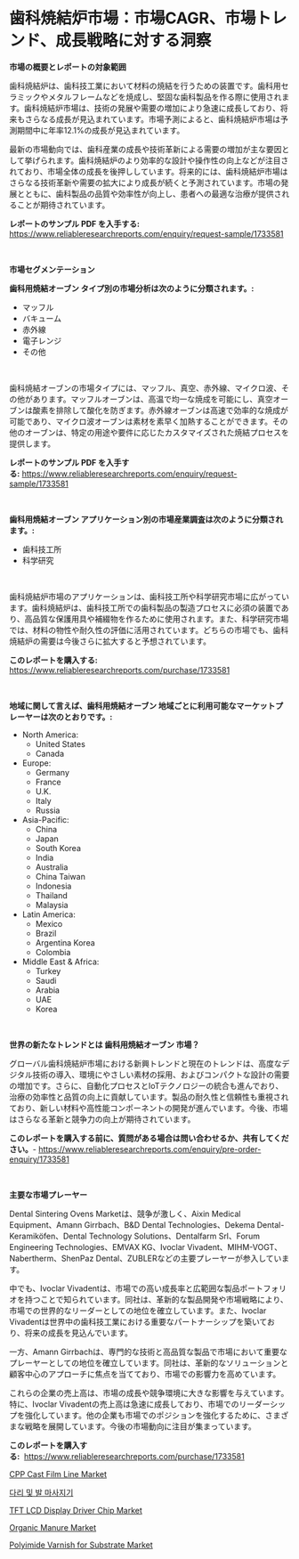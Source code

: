 <p><h1>歯科焼結炉市場：市場CAGR、市場トレンド、成長戦略に対する洞察</h1></p><p><strong>市場の概要とレポートの対象範囲</strong></p>
<p><p>歯科焼結炉は、歯科技工業において材料の焼結を行うための装置です。歯科用セラミックやメタルフレームなどを焼成し、堅固な歯科製品を作る際に使用されます。歯科焼結炉市場は、技術の発展や需要の増加により急速に成長しており、将来もさらなる成長が見込まれています。市場予測によると、歯科焼結炉市場は予測期間中に年率12.1%の成長が見込まれています。</p><p>最新の市場動向では、歯科産業の成長や技術革新による需要の増加が主な要因として挙げられます。歯科焼結炉のより効率的な設計や操作性の向上などが注目されており、市場全体の成長を後押ししています。将来的には、歯科焼結炉市場はさらなる技術革新や需要の拡大により成長が続くと予測されています。市場の発展とともに、歯科製品の品質や効率性が向上し、患者への最適な治療が提供されることが期待されています。</p></p>
<p><strong>レポートのサンプル PDF を入手する:</strong> <a href="https://www.reliableresearchreports.com/enquiry/request-sample/1733581">https://www.reliableresearchreports.com/enquiry/request-sample/1733581</a></p>
<p>&nbsp;</p>
<p><strong>市場セグメンテーション</strong></p>
<p><strong>歯科用焼結オーブン タイプ別の市場分析は次のように分類されます。:</strong></p>
<p><ul><li>マッフル</li><li>バキューム</li><li>赤外線</li><li>電子レンジ</li><li>その他</li></ul></p>
<p>&nbsp;</p>
<p><p>歯科焼結オーブンの市場タイプには、マッフル、真空、赤外線、マイクロ波、その他があります。マッフルオーブンは、高温で均一な焼成を可能にし、真空オーブンは酸素を排除して酸化を防ぎます。赤外線オーブンは高速で効率的な焼成が可能であり、マイクロ波オーブンは素材を素早く加熱することができます。その他のオーブンは、特定の用途や要件に応じたカスタマイズされた焼結プロセスを提供します。</p></p>
<p><strong>レポートのサンプル PDF を入手する:</strong>&nbsp;<a href="https://www.reliableresearchreports.com/enquiry/request-sample/1733581">https://www.reliableresearchreports.com/enquiry/request-sample/1733581</a></p>
<p>&nbsp;</p>
<p><strong> 歯科用焼結オーブン アプリケーション別の市場産業調査は次のように分類されます。:</strong></p>
<p><ul><li>歯科技工所</li><li>科学研究</li></ul></p>
<p>&nbsp;</p>
<p><p>歯科焼結炉市場のアプリケーションは、歯科技工所や科学研究市場に広がっています。歯科焼結炉は、歯科技工所での歯科製品の製造プロセスに必須の装置であり、高品質な保護用具や補綴物を作るために使用されます。また、科学研究市場では、材料の物性や耐久性の評価に活用されています。どちらの市場でも、歯科焼結炉の需要は今後さらに拡大すると予想されています。</p></p>
<p><strong>このレポートを購入する:</strong>&nbsp; <a href="https://www.reliableresearchreports.com/purchase/1733581">https://www.reliableresearchreports.com/purchase/1733581</a></p>
<p>&nbsp;</p>
<p><strong>地域に関して言えば、歯科用焼結オーブン 地域ごとに利用可能なマーケットプレーヤーは次のとおりです。:</strong></p>
<p><ul>
    <li>
        North America:
        <ul>
            <li>United States</li>
            <li>Canada</li>
        </ul>
    </li>
    <li>
        Europe:
        <ul>
            <li>Germany</li>
            <li>France</li>
            <li>U.K.</li>
            <li>Italy</li>
            <li>Russia</li>
        </ul>
    </li>
    <li>
        Asia-Pacific:
        <ul>
            <li>China</li>
            <li>Japan</li>
            <li>South Korea</li>
            <li>India</li>
            <li>Australia</li>
            <li>China Taiwan</li>
            <li>Indonesia</li>
            <li>Thailand</li>
            <li>Malaysia</li>
        </ul>
    </li>
    <li>
        Latin America:
        <ul>
            <li>Mexico</li>
            <li>Brazil</li>
            <li>Argentina Korea</li>
            <li>Colombia</li>
        </ul>
    </li>
    <li>
        Middle East & Africa:
        <ul>
            <li>Turkey</li>
            <li>Saudi</li>
            <li>Arabia</li>
            <li>UAE</li>
            <li>Korea</li>
        </ul>
    </li>
    </ul></p>
<p>&nbsp;</p>
<p><strong>世界の新たなトレンドとは 歯科用焼結オーブン 市場？</strong></p>
<p><p>グローバル歯科焼結炉市場における新興トレンドと現在のトレンドは、高度なデジタル技術の導入、環境にやさしい素材の採用、およびコンパクトな設計の需要の増加です。さらに、自動化プロセスとIoTテクノロジーの統合も進んでおり、治療の効率性と品質の向上に貢献しています。製品の耐久性と信頼性も重視されており、新しい材料や高性能コンポーネントの開発が進んでいます。今後、市場はさらなる革新と競争力の向上が期待されています。</p></p>
<p><strong>このレポートを購入する前に、質問がある場合は問い合わせるか、共有してください。</strong>- <a href="https://www.reliableresearchreports.com/enquiry/pre-order-enquiry/1733581">https://www.reliableresearchreports.com/enquiry/pre-order-enquiry/1733581</a></p>
<p>&nbsp;</p>
<p><strong>主要な市場プレーヤー</strong></p>
<p><p>Dental Sintering Ovens Marketは、競争が激しく、Aixin Medical Equipment、Amann Girrbach、B&D Dental Technologies、Dekema Dental-Keramiköfen、Dental Technology Solutions、Dentalfarm Srl、Forum Engineering Technologies、EMVAX KG、Ivoclar Vivadent、MIHM-VOGT、Nabertherm、ShenPaz Dental、ZUBLERなどの主要プレーヤーが参入しています。</p><p>中でも、Ivoclar Vivadentは、市場での高い成長率と広範囲な製品ポートフォリオを持つことで知られています。同社は、革新的な製品開発や市場戦略により、市場での世界的なリーダーとしての地位を確立しています。また、Ivoclar Vivadentは世界中の歯科技工業における重要なパートナーシップを築いており、将来の成長を見込んでいます。</p><p>一方、Amann Girrbachは、専門的な技術と高品質な製品で市場において重要なプレーヤーとしての地位を確立しています。同社は、革新的なソリューションと顧客中心のアプローチに焦点を当てており、市場での影響力を高めています。</p><p>これらの企業の売上高は、市場の成長や競争環境に大きな影響を与えています。特に、Ivoclar Vivadentの売上高は急速に成長しており、市場でのリーダーシップを強化しています。他の企業も市場でのポジションを強化するために、さまざまな戦略を展開しています。今後の市場動向に注目が集まっています。</p></p>
<p><strong>このレポートを購入する:</strong>&nbsp;&nbsp;<a href="https://www.reliableresearchreports.com/purchase/1733581">https://www.reliableresearchreports.com/purchase/1733581</a></p>
<p><p><a href="https://skillful-vermicelli-b89.notion.site/CPP-Cast-Film-Line-Market-Research-Report-The-Key-To-Successful-Business-Strategy-Forecasted-for-Pe-342e17e00364477fa4269cc90200ee79">CPP Cast Film Line Market</a></p><p><a href="https://medium.com/@brendantygibson56776/%EB%8B%A4%EB%A6%AC%EC%99%80-%EB%B0%9C-%EB%A7%88%EC%82%AC%EC%A7%80%EA%B8%B0-%EC%8B%9C%EC%9E%A5-%EC%8B%9C%EC%9E%A5-%EC%97%B0%ED%8F%89%EA%B7%A0-%EC%84%B1%EC%9E%A5%EB%A5%A0-%EC%8B%9C%EC%9E%A5-%EB%8F%99%ED%96%A5-%EB%B0%8F-%EC%84%B1%EC%9E%A5-%EC%A0%84%EB%9E%B5%EC%97%90-%EB%8C%80%ED%95%9C-%ED%86%B5%EC%B0%B0%EB%A0%A5-c1053b9a3a70">다리 및 발 마사지기</a></p><p><a href="https://github.com/fiixsa/Market-Research-Report-List-1/blob/main/tft-lcd-display-driver-chip-market.md">TFT LCD Display Driver Chip Market</a></p><p><a href="https://view.publitas.com/reportprime-1/organic-manure-market-analysis-and-market-size-global-industry-overview-market-segmentation-and-forecast-2024-to-2031/">Organic Manure Market</a></p><p><a href="https://github.com/Airanohannonzb68e5pb53oc1/Market-Research-Report-List-1/blob/main/polyimide-varnish-for-substrate-market.md">Polyimide Varnish for Substrate Market</a></p></p>